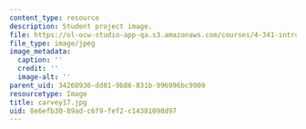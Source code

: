```yaml
---
content_type: resource
description: Student project image.
file: https://ol-ocw-studio-app-qa.s3.amazonaws.com/courses/4-341-introduction-to-photography-fall-2002/8e6efb3089adc6f9fef2c14381098d97_carvey17.jpg
file_type: image/jpeg
image_metadata:
  caption: ''
  credit: ''
  image-alt: ''
parent_uid: 34260936-dd81-9b86-831b-996996bc9909
resourcetype: Image
title: carvey17.jpg
uid: 8e6efb30-89ad-c6f9-fef2-c14381098d97
---
```

